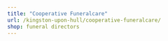 ```yaml
---
title: "Cooperative Funeralcare"
url: /kingston-upon-hull/cooperative-funeralcare/
shop: funeral directors
---
```

